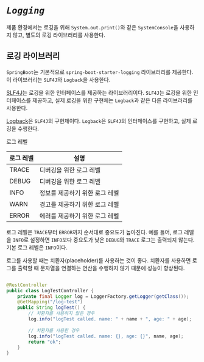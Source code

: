 # *`Logging`*

제품 환경에서는 로깅을 위해 `System.out.print()`와 같은 `SystemConsole`을 사용하지 않고, 별도의 로깅 라이브러리를 사용한다.

## 로깅 라이브러리

`SpringBoot`는 기본적으로 `spring-boot-starter-logging` 라이브러리를 제공한다. 이 라이브러리는 `SLF4J`와 `Logback`을 사용한다.

[SLF4J](https://www.slf4j.org/)는 로깅을 위한 인터페이스를 제공하는 라이브러리이다. `SLF4J`는 로깅을 위한 인터페이스를 제공하고, 실제 로깅을 위한 구현체는 `Logback`과 같은
다른 라이브러리를 사용한다.

[Logback](https://logback.qos.ch/)은 `SLF4J`의 구현체이다. `Logback`은 `SLF4J`의 인터페이스를 구현하고, 실제 로깅을 수행한다.

로그 레벨

| 로그 레벨 | 설명                |
|-------|-------------------|
| TRACE | 디버깅을 위한 로그 레벨     |
| DEBUG | 디버깅을 위한 로그 레벨     |
| INFO  | 정보를 제공하기 위한 로그 레벨 |
| WARN  | 경고를 제공하기 위한 로그 레벨 |
| ERROR | 에러를 제공하기 위한 로그 레벨 |

로그 레벨은 `TRACE`부터 `ERROR`까지 순서대로 중요도가 높아진다. 예를 들어, 로그 레벨을 `INFO`로 설정하면 `INFO`보다 중요도가 낮은 `DEBUG`와 `TRACE` 로그는 출력되지 않는다.
기본 로그 레벨은 `INFO`이다.

로그를 사용할 때는 치환자(placeholder)를 사용하는 것이 좋다. 치환자를 사용하면 로그를 출력할 때 문자열을 연결하는 연산을 수행하지 않기 때문에 성능이 향상된다.

```java

@RestController
public class LogTestController {
    private final Logger log = LoggerFactory.getLogger(getClass());
    @GetMapping("/log-test")
    public String logTest() {
        // 치환자를 사용하지 않은 경우
        log.info("logTest called. name: " + name + ", age: " + age);
        
        // 치환자를 사용한 경우
        log.info("logTest called. name: {}, age: {}", name, age);
        return "ok";
    }
}

```
